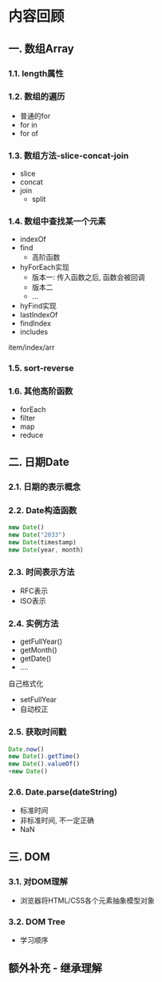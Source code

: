 # 内容回顾

## 一. 数组Array

### 1.1. length属性



### 1.2. 数组的遍历

* 普通的for
* for in
* for of



### 1.3. 数组方法-slice-concat-join

* slice
* concat
* join
  * split



### 1.4. 数组中查找某一个元素

* indexOf
* find
  * 高阶函数
* hyForEach实现
  * 版本一: 传入函数之后, 函数会被回调
  * 版本二
  * ...
* hyFind实现
* lastIndexOf
* findIndex
* includes

item/index/arr



### 1.5. sort-reverse





### 1.6. 其他高阶函数

* forEach
* filter
* map
* reduce





## 二. 日期Date

### 2.1. 日期的表示概念



### 2.2. Date构造函数

```js
new Date()
new Date("2033")
new Date(timestamp)
new Date(year, month)
```



### 2.3. 时间表示方法

* RFC表示
* ISO表示



### 2.4. 实例方法

* getFullYear()
* getMonth()
* getDate()
* ....

自己格式化

* setFullYear
* 自动校正





### 2.5. 获取时间戳

```js
Date.now()
new Date().getTime()
new Date().valueOf()
+new Date()
```



### 2.6. Date.parse(dateString)

* 标准时间
* 非标准时间, 不一定正确
* NaN







## 三. DOM

### 3.1. 对DOM理解

* 浏览器将HTML/CSS各个元素抽象模型对象





### 3.2. DOM Tree

* 学习顺序





## 额外补充 - 继承理解





